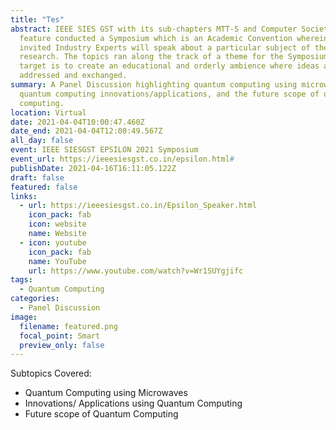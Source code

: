 ```yaml
---
title: "Tes"
abstract: IEEE SIES GST with its sub-chapters MTT-S and Computer Society in
  feature conducted a Symposium which is an Academic Convention wherein the
  invited Industry Experts will speak about a particular subject of their
  research. The topics ran along the track of a theme for the Symposium. The
  target is to create an educational and orderly ambience where ideas are
  addressed and exchanged.
summary: A Panel Discussion highlighting quantum computing using microwaves,
  quantum computing innovations/applications, and the future scope of quantum
  computing.
location: Virtual
date: 2021-04-04T10:00:47.460Z
date_end: 2021-04-04T12:00:49.567Z
all_day: false
event: IEEE SIESGST EPSILON 2021 Symposium
event_url: https://ieeesiesgst.co.in/epsilon.html#
publishDate: 2021-04-16T16:11:05.122Z
draft: false
featured: false
links:
  - url: https://ieeesiesgst.co.in/Epsilon_Speaker.html
    icon_pack: fab
    icon: website
    name: Website
  - icon: youtube
    icon_pack: fab
    name: YouTube
    url: https://www.youtube.com/watch?v=Wr1SUYgjifc
tags:
  - Quantum Computing
categories:
  - Panel Discussion
image:
  filename: featured.png
  focal_point: Smart
  preview_only: false
---
```

Subtopics Covered:

* Quantum Computing using Microwaves
* Innovations/ Applications using Quantum Computing
* Future scope of Quantum Computing
